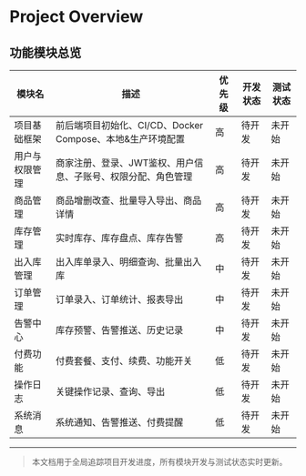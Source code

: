 # Project Overview

## 功能模块总览

| 模块名         | 描述                                                         | 优先级 | 开发状态 | 测试状态 |
| -------------- | ------------------------------------------------------------ | ------ | -------- | -------- |
| 项目基础框架   | 前后端项目初始化、CI/CD、Docker Compose、本地&生产环境配置   | 高     | 待开发   | 未开始   |
| 用户与权限管理 | 商家注册、登录、JWT鉴权、用户信息、子账号、权限分配、角色管理 | 高     | 待开发   | 未开始   |
| 商品管理       | 商品增删改查、批量导入导出、商品详情                         | 高     | 待开发   | 未开始   |
| 库存管理       | 实时库存、库存盘点、库存告警                                 | 高     | 待开发   | 未开始   |
| 出入库管理     | 出入库单录入、明细查询、批量出入库                           | 中     | 待开发   | 未开始   |
| 订单管理       | 订单录入、订单统计、报表导出                                 | 中     | 待开发   | 未开始   |
| 告警中心       | 库存预警、告警推送、历史记录                                 | 中     | 待开发   | 未开始   |
| 付费功能       | 付费套餐、支付、续费、功能开关                               | 低     | 待开发   | 未开始   |
| 操作日志       | 关键操作记录、查询、导出                                     | 低     | 待开发   | 未开始   |
| 系统消息       | 系统通知、告警推送、付费提醒                                 | 低     | 待开发   | 未开始   |

---

> 本文档用于全局追踪项目开发进度，所有模块开发与测试状态实时更新。 